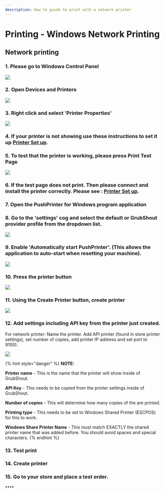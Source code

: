 ```yaml
---
description: How to guide to print with a network printer
---
```


# Printing - Windows Network Printing

## **Network printing**

### **1. Please go to Windows Control Panel**

![](../.gitbook/assets/untitled%20%281%29.png)

### **2. Open Devices and Printers**

![](../.gitbook/assets/untitled-1.png)

### 3. Right click and select 'Printer Properties'

![](../.gitbook/assets/untitled-2%20%285%29.png)

### 4. If your printer is not showing use these instructions to set it up [Printer Set up](https://www.notion.so/cloudwaitresswiki/Printing-Add-a-printer-18689e4654fe4978b20aeb82b581d81e).

### 5. To test that the printer is working, please press Print Test Page

![](../.gitbook/assets/untitled-3%20%281%29.png)

### 6. If the test page does not print. Then please connect and install the printer correctly. Please see : [Printer Set up](https://www.notion.so/cloudwaitresswiki/Printing-Add-a-printer-18689e4654fe4978b20aeb82b581d81e).

### 7. Open the PushPrinter for Windows program application

### 8. Go to the 'settings' cog and select the default or GrubShout provider profile from the dropdown list.

![](../.gitbook/assets/untitled-4%20%282%29.png)

### 9. Enable 'Automatically start PushPrinter'. \(This allows the application to auto-start when resetting your machine\).

![](../.gitbook/assets/automatically-start-pushprinter.png)

### 10. Press the printer button

![](../.gitbook/assets/untitled-6.png)

### **11.** Using the Create Printer button, create printer

![](../.gitbook/assets/untitled-7%20%284%29.png)

### 12. Add settings including API key from the printer just created.

For network printer: Name the printer. Add API printer \(found in store printer settings\), set number of copies, add printer IP address and set port to 9100\).

![](../.gitbook/assets/untitled-8%20%283%29.png)

{% hint style="danger" %}
**NOTE:**

**Printer name** - This is the name that the printer will show inside of GrubShout.

**API Key** - This needs to be copied from the printer settings inside of GrubShout.

**Number of copies** - This will determine how many copies of the are printed.

**Printing type** - This needs to be set to Windows Shared Printer \(ESCPOS\) for this to work.

**Windows Share Printer Name** - This must match EXACTLY the shared printer name that was added before. You should avoid spaces and special characters.
{% endhint %}

### 13. Test print

### 14. Create printer

### 15. Go to your store and place a test order.

\*\*\*\*

